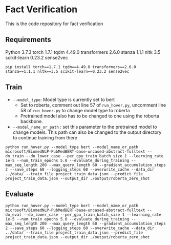 # Fact Verification

This is the code repository for fact verification

## Requirements
Python 3.7.3
torch 1.7.1
tqdm 4.49.0
transformers 2.6.0
stanza 1.1.1
nltk 3.5
scikit-learn 0.23.2
sense2vec

```
pip install torch==1.7.1 tqdm==4.49.0 transformers==2.6.0 stanza==1.1.1 nltk==3.5 scikit-learn==0.23.2 sense2vec
```

## Train

* `--model_type`: Model type is currently set to bert
  * Set to roberta, comment out line 57 of `run_hover.py`, uncomment line 58 of `run_hover.py` to change model type to roberta
  * Pretrained model also has to be changed to one using the roberta backbone.
* `--model_name_or_path` : set this parameter to the pretrained model to change models. This path can also be changed to the output directory to continue training from there

```
python run_hover.py --model_type bert --model_name_or_path microsoft/BiomedNLP-PubMedBERT-base-uncased-abstract-fulltext --do_train --do_lower_case --per_gpu_train_batch_size 1 --learning_rate 1e-5 --num_train_epochs 5.0 --evaluate_during_training --max_seq_length 200 --max_query_length 60 --gradient_accumulation_steps 2 --save_steps 60 --logging_steps 60 --overwrite_cache --data_dir ../data/ --train_file project_train_data.json --predict_file project_train_data.json --output_dir ./output/roberta_zero_shot

```

## Evaluate
```
python run_hover.py --model_type bert --model_name_or_path microsoft/BiomedNLP-PubMedBERT-base-uncased-abstract-fulltext --do_eval --do_lower_case --per_gpu_train_batch_size 1 --learning_rate 1e-5 --num_train_epochs 5.0 --evaluate_during_training --max_seq_length 200 --max_query_length 60 --gradient_accumulation_steps 2 --save_steps 60 --logging_steps 60 --overwrite_cache --data_dir ../data/ --train_file project_train_data.json --predict_file project_train_data.json --output_dir ./output/roberta_zero_shot

```
